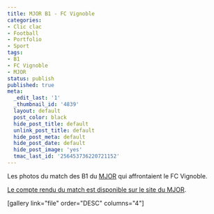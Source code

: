 ```yaml
---
title: MJOR B1 - FC Vignoble
categories:
- Clic clac
- Football
- Portfolio
- Sport
tags:
- B1
- FC Vignoble
- MJOR
status: publish
published: true
meta:
  _edit_last: '1'
  _thumbnail_id: '4839'
  layout: default
  post_color: black
  hide_post_title: default
  unlink_post_title: default
  hide_post_meta: default
  hide_post_date: default
  hide_post_image: 'yes'
  tmac_last_id: '256453736220721152'
---
```

Les photos du match des B1 du <a title="Le site du MJOR" href="https://www.mjor.ch">MJOR</a> qui affrontaient le FC Vignoble.

<!--more-->

<a title="compte rendu du match sur le site du MJOR" href="https://www.mjor.ch/fr/accueil/actualite/detail/article/match-champ-mjor-vignoble-6-2/">Le compte rendu du match est disponible sur le site du MJOR</a>.

[gallery link="file" order="DESC" columns="4"]
